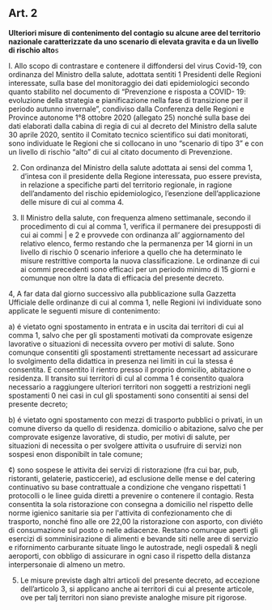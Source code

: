 ## Art. 2
**Ulteriori misure di contenimento del contagio su alcune aree del territorio nazionale
caratterizzate da uno scenario di elevata gravita e da un livello di rischio alto**s

I. Allo scopo di contrastare e contenere il diffondersi del virus Covid-19, con ordinanza del
Ministro della salute, adottata sentiti 1 Presidenti delle Regioni interessate, sulla base del monitoraggio
dei dati epidemiologici secondo quanto stabilito nel documento di “Prevenzione e risposta a COVID-
19: evoluzione della strategia e pianificazione nella fase di transizione per il periodo autunno
invernale”, condiviso dalla Conferenza delle Regioni e Province autonome 1°8 ottobre 2020 (allegato
25) nonché sulla base dei dati elaborati dalla cabina di regia di cui al decreto del Ministro della salute
30 aprile 2020, sentito il Comitato tecnico scientifico sui dati monitorati, sono individuate le Regioni
che si collocano in uno “scenario di tipo 3” e con un livello di rischio “alto” di cui al citato documento
di Prevenzione.

2. Con ordinanza del Ministro della salute adottata ai sensi del comma 1, d’intesa con il
presidente della Regione interessata, puo essere prevista, in relazione a specifiche parti del territorio
regionale, in ragione dell’andamento del rischio epidemiologico, l’esenzione dell’applicazione delle
misure di cui al comma 4.

3. Il Ministro della salute, con frequenza almeno settimanale, secondo il procedimento di cui al
comma 1, verifica il permanere dei presupposti di cui ai commi | e 2 e provvede con ordinanza
all’ aggiornamento del relativo elenco, fermo restando che la permanenza per 14 giorni in un livello
di rischio 0 scenario inferiore a quello che ha determinato le misure restrittive comporta la nuova
classificazione. Le ordinanze di cui ai commi precedenti sono efficaci per un periodo minimo di 15
giorni e comunque non oltre la data di efficacia del presente decreto.

4, A far data dal giorno successivo alla pubblicazione sulla Gazzetta Ufficiale delle ordinanze di
cui al comma 1, nelle Regioni ivi individuate sono applicate le seguenti misure di contenimento:

a) é vietato ogni spostamento in entrata e in uscita dai territori di cui al comma 1, salvo che per
gli spostamenti motivati da comprovate esigenze lavorative o situazioni di necessita ovvero per motivi
di salute. Sono comunque consentiti gli spostamenti strettamente necessart ad assicurare lo
svolgimento della didattica in presenza nei limiti in cui la stessa é consentita. E consentito il rientro
presso il proprio domicilio, abitazione o residenza. Il transito sui territori di cul al comma 1 é
consentito qualora necessario a raggiungere ulteriori territori non soggetti a restrizioni negli
spostamenti 0 nei casi in cul gli spostamenti sono consentiti ai sensi del presente decreto;

b) é vietato ogni spostamento con mezzi di trasporto pubblici o privati, in un comune diverso da
quello di residenza. domicilio o abitazione, salvo che per comprovate esigenze lavorative, di studio,
per motivi di salute, per situazioni di necessita o per svolgere attivita o usufruire di servizi non sospesi
enon disponibilt in tale comune;

¢) sono sospese le attivita dei servizi di ristorazione (fra cui bar, pub, ristoranti, gelaterie,
pasticcerie), ad esclusione delle mense e del catering continuativo su base contrattuale a condizione
che vengano rispettati 1 protocolli o le linee guida diretti a prevenire o contenere il contagio. Resta
consentita la sola ristorazione con consegna a domicilio nel rispetto delle norme igienico sanitarie sia
per l'attivita di confezionamento che di trasporto, nonché fino alle ore 22,00 la ristorazione con
asporto, con diviéto di consumazione sul posto o nelle adiacenze. Restano comunque aperti gli esercizi di somminisirazione di alimenti e bevande siti nelle aree di servizio e rifornimento carburante
situate lingo le autostrade, negli ospedali & negli aeroporti, con obbligo di assicurare in ogni caso il
rispetto della distanza interpersonaie di almeno un metro.

5. Le misure previste dagh altri articoli del presente decreto, ad eccezione dell’articolo 3, si
applicano anche ai territori di cui al presente articole, ove per talj territori non siano previste analoghe misure pit rigorose.